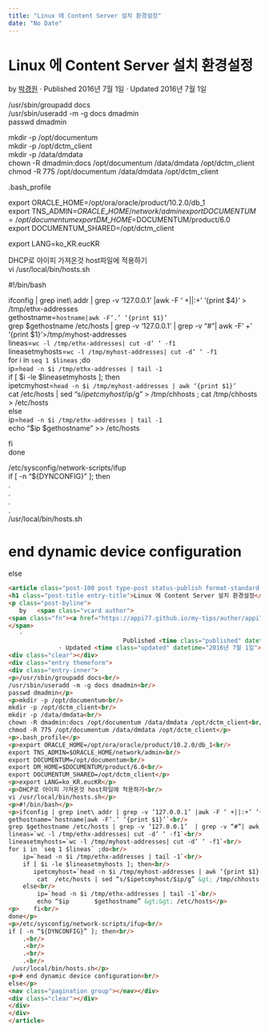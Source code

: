 ```yaml
---
title: "Linux 에 Content Server 설치 환경설정"
date: "No Date"
---
```


Linux 에 Content Server 설치 환경설정
==============================

by 
[박경원](https://appi77.github.io/my-tips/author/appi77/ "박경원이(가) 작성한 글")
·
Published 2016년 7월 1일
· Updated 2016년 7월 1일

/usr/sbin/groupadd docs  
/usr/sbin/useradd -m -g docs dmadmin  
passwd dmadmin

mkdir -p /opt/documentum  
mkdir -p /opt/dctm\_client  
mkdir -p /data/dmdata  
chown -R dmadmin:docs /opt/documentum /data/dmdata /opt/dctm\_client  
chmod -R 775 /opt/documentum /data/dmdata /opt/dctm\_client

.bash\_profile

export ORACLE\_HOME=/opt/ora/oracle/product/10.2.0/db\_1  
export TNS\_ADMIN=$ORACLE\_HOME/network/admin  
export DOCUMENTUM=/opt/documentum  
export DM\_HOME=$DOCUMENTUM/product/6.0  
export DOCUMENTUM\_SHARED=/opt/dctm\_client

export LANG=ko\_KR.eucKR

DHCP로 아이피 가져온것 host파일에 적용하기  
vi /usr/local/bin/hosts.sh

#!/bin/bash

ifconfig | grep inet\ addr | grep -v ‘127.0.0.1’ |awk -F ‘ +||:+’ ‘{print $4}’ > /tmp/ethx-addresses  
gethostname=`hostname|awk -F’.’ ‘{print $1}’`  
grep $gethostname /etc/hosts | grep -v ‘127.0.0.1’ | grep -v “#”| awk -F’ +’ ‘{print $1}’>/tmp/myhost-addresses  
lineas=`wc -l /tmp/ethx-addresses| cut -d’ ‘ -f1`  
lineasetmyhosts=`wc -l /tmp/myhost-addresses| cut -d’ ‘ -f1`  
for i in `seq 1 $lineas` ;do  
ip=`head -n $i /tmp/ethx-addresses | tail -1`  
if [ $i -le $lineasetmyhosts ]; then  
ipetcmyhost=`head -n $i /tmp/myhost-addresses | awk ‘{print $1}’`  
cat /etc/hosts | sed “s/$ipetcmyhost/$ip/g” > /tmp/chhosts ; cat /tmp/chhosts > /etc/hosts  
else  
ip=`head -n $i /tmp/ethx-addresses | tail -1`  
echo “$ip $gethostname” >> /etc/hosts

fi  
done

/etc/sysconfig/network-scripts/ifup  
if [ -n “${DYNCONFIG}” ]; then  
.  
.  
.  
.  
/usr/local/bin/hosts.sh

# end dynamic device configuration  
else

```html
<article class="post-100 post type-post status-publish format-standard hentry category-install"><div class="post-inner group">
<h1 class="post-title entry-title">Linux 에 Content Server 설치 환경설정</h1>
<p class="post-byline">
   by   <span class="vcard author">
<span class="fn"><a href="https://appi77.github.io/my-tips/author/appi77/" rel="author" title="박경원이(가) 작성한 글">박경원</a></span>
</span>
   ·
                                Published <time class="published" datetime="2016년 7월 1일">2016년 7월 1일</time>
              · Updated <time class="updated" datetime="2016년 7월 1일">2016년 7월 1일</time></p>
<div class="clear"></div>
<div class="entry themeform">
<div class="entry-inner">
<p>/usr/sbin/groupadd docs<br/>
/usr/sbin/useradd -m -g docs dmadmin<br/>
passwd dmadmin</p>
<p>mkdir -p /opt/documentum<br/>
mkdir -p /opt/dctm_client<br/>
mkdir -p /data/dmdata<br/>
chown -R dmadmin:docs /opt/documentum /data/dmdata /opt/dctm_client<br/>
chmod -R 775 /opt/documentum /data/dmdata /opt/dctm_client</p>
<p>.bash_profile</p>
<p>export ORACLE_HOME=/opt/ora/oracle/product/10.2.0/db_1<br/>
export TNS_ADMIN=$ORACLE_HOME/network/admin<br/>
export DOCUMENTUM=/opt/documentum<br/>
export DM_HOME=$DOCUMENTUM/product/6.0<br/>
export DOCUMENTUM_SHARED=/opt/dctm_client</p>
<p>export LANG=ko_KR.eucKR</p>
<p>DHCP로 아이피 가져온것 host파일에 적용하기<br/>
vi /usr/local/bin/hosts.sh</p>
<p>#!/bin/bash</p>
<p>ifconfig | grep inet\ addr | grep -v ‘127.0.0.1’ |awk -F ‘ +||:+’ ‘{print $4}’ &gt; /tmp/ethx-addresses<br/>
gethostname=`hostname|awk -F’.’ ‘{print $1}’`<br/>
grep $gethostname /etc/hosts | grep -v ‘127.0.0.1’  | grep -v “#”| awk -F’ +’ ‘{print $1}’&gt;/tmp/myhost-addresses<br/>
lineas=`wc -l /tmp/ethx-addresses| cut -d’ ‘ -f1`<br/>
lineasetmyhosts=`wc -l /tmp/myhost-addresses| cut -d’ ‘ -f1`<br/>
for i in `seq 1 $lineas` ;do<br/>
    ip=`head -n $i /tmp/ethx-addresses | tail -1`<br/>
    if [ $i -le $lineasetmyhosts ]; then<br/>
       ipetcmyhost=`head -n $i /tmp/myhost-addresses | awk ‘{print $1}’`<br/>
        cat  /etc/hosts | sed “s/$ipetcmyhost/$ip/g” &gt; /tmp/chhosts ; cat /tmp/chhosts &gt; /etc/hosts<br/>
    else<br/>
        ip=`head -n $i /tmp/ethx-addresses | tail -1`<br/>
        echo “$ip       $gethostname” &gt;&gt; /etc/hosts</p>
<p>    fi<br/>
done</p>
<p>/etc/sysconfig/network-scripts/ifup<br/>
if [ -n “${DYNCONFIG}” ]; then<br/>
	.<br/>
	.<br/>
	.<br/>
	.<br/>
 /usr/local/bin/hosts.sh</p>
<p># end dynamic device configuration<br/>
else</p>
<nav class="pagination group"></nav></div>
<div class="clear"></div>
</div>
</div>
</article>
```
